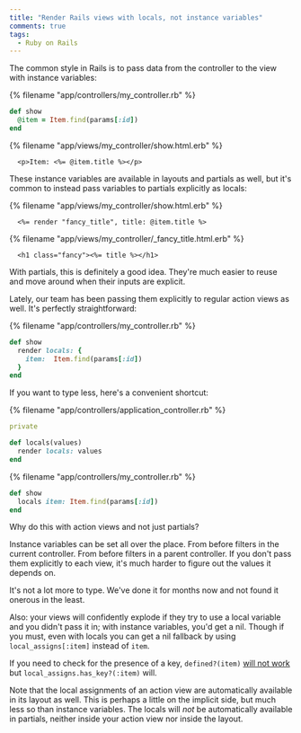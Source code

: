 ```yaml
---
title: "Render Rails views with locals, not instance variables"
comments: true
tags:
  - Ruby on Rails
---
```


The common style in Rails is to pass data from the controller to the view with instance variables:

{% filename "app/controllers/my_controller.rb" %}
``` ruby app/controllers/my_controller.rb
def show
  @item = Item.find(params[:id])
end
```

{% filename "app/views/my_controller/show.html.erb" %}
``` erb app/views/my_controller/show.html.erb
  <p>Item: <%= @item.title %></p>
```

These instance variables are available in layouts and partials as well, but it's common to instead pass variables to partials explicitly as locals:

{% filename "app/views/my_controller/show.html.erb" %}
``` erb app/views/my_controller/show.html.erb
  <%= render "fancy_title", title: @item.title %>
```

{% filename "app/views/my_controller/_fancy_title.html.erb" %}
``` erb app/views/my_controller/_fancy_title.html.erb
  <h1 class="fancy"><%= title %></h1>
```

With partials, this is definitely a good idea. They're much easier to reuse and move around when their inputs are explicit.

Lately, our team has been passing them explicitly to regular action views as well. It's perfectly straightforward:

{% filename "app/controllers/my_controller.rb" %}
``` ruby app/controllers/my_controller.rb
def show
  render locals: {
    item:  Item.find(params[:id])
  }
end
```

If you want to type less, here's a convenient shortcut:

{% filename "app/controllers/application_controller.rb" %}
``` ruby app/controllers/application_controller.rb
private

def locals(values)
  render locals: values
end
```

{% filename "app/controllers/my_controller.rb" %}
``` ruby app/controllers/my_controller.rb
def show
  locals item: Item.find(params[:id])
end
```

Why do this with action views and not just partials?

Instance variables can be set all over the place. From before filters in the current controller. From before filters in a parent controller. If you don't pass them explicitly to each view, it's much harder to figure out the values it depends on.

It's not a lot more to type. We've done it for months now and not found it onerous in the least.

Also: your views will confidently explode if they try to use a local variable and you didn't pass it in; with instance variables, you'd get a nil. Though if you must, even with locals you can get a nil fallback by using `local_assigns[:item]` instead of `item`.

If you need to check for the presence of a key, `defined?(item)` [will not work](http://api.rubyonrails.org/classes/ActionView/Base.html#label-Passing+local+variables+to+sub+templates) but `local_assigns.has_key?(:item)` will.

Note that the local assignments of an action view are automatically available in its layout as well. This is perhaps a little on the implicit side, but much less so than instance variables. The locals will *not* be automatically available in partials, neither inside your action view nor inside the layout.
